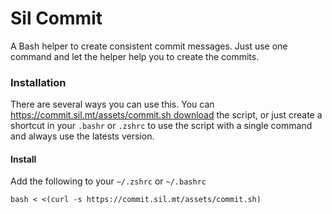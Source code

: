# Sil Commit

A Bash helper to create consistent commit messages. Just use one command and let the helper help you to create the commits.

### Installation

There are several ways you can use this. You can [https://commit.sil.mt/assets/commit.sh download](download) the script, or just create a shortcut in your `.bashr` or `.zshrc` to use the script with a single command and always use the latests version.

#### Install

Add the following to your `~/.zshrc` or `~/.bashrc`
```
bash < <(curl -s https://commit.sil.mt/assets/commit.sh)
```


